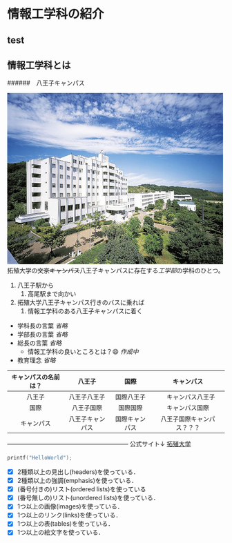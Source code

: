 # 情報工学科の紹介
<!-- Markdown記法を使って学科の紹介ページを作る -->

## test

## 情報工学科とは

######　八王子キャンパス

![Takushoku University](hachioji.jpg "八王子国際キャンパス")
　
拓殖大学の~~文京キャンパス~~八王子キャンパスに存在する*工学部*の学科のひとつ。

1. 八王子駅から
   1. 高尾駅まで向かい
2. 拓殖大学八王子キャンパス行きのバスに乗れば
   1. 情報工学科のある八王子キャンパスに着く


- 学科長の言葉
*省略*
- 学部長の言葉
*省略*
- 総長の言葉
*省略*
  - 情報工学科の良いところとは？:smile:
  *作成中*
- 教育理念
*省略*

|キャンパスの名前は？|八王子|国際|キャンパス|
|:---:|:---:|:---:|:---:|
| 八王子 | 八王子八王子 | 国際八王子 |　キャンパス八王子 |
| 国際 | 八王子国際 | 国際国際 | キャンパス国際 |
| キャンパス | 八王子キャンパス | 国際キャンパス | 八王子国際キャンパス？？？ |

––––––––––––––––––––––––––––––––––––––––
公式サイト↓
[拓殖大学](http://www.takushoku-u.ac.jp "Takushoku University")

```c
printf("HelloWorld");
```
<!-- この部分より上に記述を追加して下のチェックボックスで確認する -->
- [x] 2種類以上の見出し(headers)を使っている．
- [x] 2種類以上の強調(emphasis)を使っている．
- [x] (番号付きの)リスト(ordered lists)を使っている
- [x] (番号無しの)リスト(unordered lists)を使っている．
- [x] 1つ以上の画像(images)を使っている．
- [x] 1つ以上のリンク(links)を使っている．
- [x] 1つ以上の表(tables)を使っている．
- [x] 1つ以上の絵文字を使っている．
